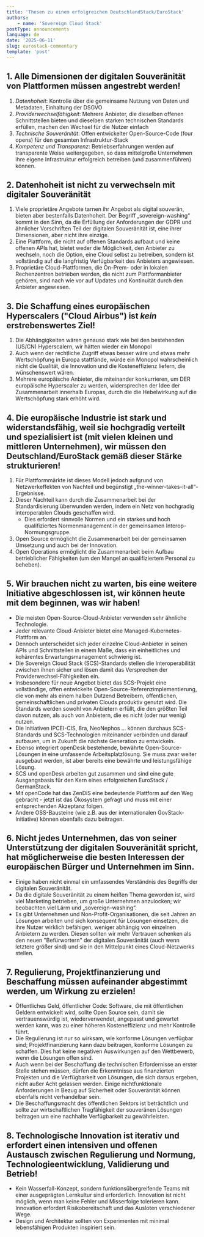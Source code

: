 ```yaml
---
title: 'Thesen zu einem erfolgreichen DeutschlandStack/EuroStack'
authors:
    - name: 'Sovereign Cloud Stack'
postType: announcements
language: de
date: '2025-06-11'
slug: eurostack-commentary
template: 'post'
---
```


## 1. Alle Dimensionen der digitalen Souveränität von Plattformen müssen angestrebt werden!
1. *Datenhoheit*: Kontrolle über die gemeinsame Nutzung von Daten und Metadaten, Einhaltung der DSGVO
2. *Providerwechselfähigkeit*: Mehrere Anbieter, die dieselben offenen Schnittstellen bieten und dieselben starken technischen Standards erfüllen, machen den Wechsel für die Nutzer einfach
3. *Technische Souveränität*: Offen entwickelter Open-Source-Code (four opens) für den gesamten Infrastruktur-Stack
4. *Kompetenz und Transparenz*: Betriebserfahrungen werden auf transparente Weise weitergegeben, so dass mittelgroße Unternehmen ihre eigene Infrastruktur erfolgreich betreiben (und zusammenführen) können.

## 2. Datenhoheit ist nicht zu verwechseln mit digitaler Souveränität
1. Viele proprietäre Angebote tarnen ihr Angebot als digital souverän, bieten aber bestenfalls Datenhoheit. Der Begriff „sovereign-washing“ kommt in den Sinn, da die Erfüllung der Anforderungen der GDPR und ähnlicher Vorschriften Teil der digitalen Souveränität ist, eine ihrer Dimensionen, aber nicht ihre einzige.
2. Eine Plattform, die nicht auf offenen Standards aufbaut und keine offenen APIs hat, bietet weder die Möglichkeit, den Anbieter zu wechseln, noch die Option, eine Cloud selbst zu betreiben, sondern ist vollständig auf die langfristig Verfügbarkeit des Anbieters angewiesen.
3. Proprietäre Cloud-Plattformen, die On-Prem- oder in lokalen Rechenzentren betrieben werden, die nicht zum Plattformanbieter gehören, sind nach wie vor auf Updates und Kontinuität durch den Anbieter angewiesen.

## 3. Die Schaffung eines europäischen Hyperscalers ("Cloud Airbus") ist *kein* erstrebenswertes Ziel!
1. Die Abhängigkeiten wären genauso stark wie bei den bestehenden (US/CN) Hyperscalern, wir hätten wieder ein Monopol
2. Auch wenn der rechtliche Zugriff etwas besser wäre und etwas mehr Wertschöpfung in Europa stattfände, würde ein Monopol wahrscheinlich nicht die Qualität, die Innovation und die Kosteneffizienz liefern, die wünschenswert wären.
3. Mehrere europäische Anbieter, die miteinander konkurrieren, um DER europäische Hyperscaler zu werden, widersprechen der Idee der Zusammenarbeit innerhalb Europas, durch die die Hebelwirkung auf die Wertschöpfung stark erhöht wird.

## 4. Die europäische Industrie ist stark und widerstandsfähig, weil sie hochgradig verteilt und spezialisiert ist (mit vielen kleinen und mittleren Unternehmen), wir müssen den Deutschland/EuroStack gemäß dieser Stärke strukturieren!
1. Für Plattformmärkte ist dieses Modell jedoch aufgrund von Netzwerkeffekten von Nachteil und begünstigt „the-winner-takes-it-all“-Ergebnisse.
2. Dieser Nachteil kann durch die Zusammenarbeit bei der Standardisierung überwunden werden, indem ein Netz von hochgradig interoperablen Clouds geschaffen wird.
    * Dies erfordert sinnvolle Normen und ein starkes und hoch qualifiziertes Normenmanagement in der gemeinsamen Interop-Normungsgruppe.
3. Open Source ermöglicht die Zusammenarbeit bei der gemeinsamen Umsetzung und auch bei der Innovation.
4. Open Operations ermöglicht die Zusammenarbeit beim Aufbau betrieblicher Fähigkeiten (um den Mangel an qualifiziertem Personal zu beheben).

## 5. Wir brauchen nicht zu warten, bis eine weitere Initiative abgeschlossen ist, wir können heute mit dem beginnen, was wir haben!
- Die meisten Open-Source-Cloud-Anbieter verwenden sehr ähnliche Technologie.
- Jeder relevante Cloud-Anbieter bietet eine Managed-Kubernetes-Plattform an.
- Dennoch unterscheidet sich jeder einzelne Cloud-Anbieter in seinen APIs und Schnittstellen in einem Maße, dass ein einheitliches und kohärentes Erwartungsmanagement schwierig ist.
- Die Sovereign Cloud Stack (SCS)-Standards stellen die Interoperabilität zwischen ihnen sicher und lösen damit das Versprechen der Providerwechsel-Fähigkeiten ein.
- Insbesondere für neue Angebot bietet das SCS-Projekt eine vollständige, offen entwickelte Open-Source-Referenzimplementierung, die von mehr als einem halben Dutzend Betreibern, öffentlichen, gemeinschaftlichen und privaten Clouds produktiv genutzt wird. Die Standards werden sowohl von Anbietern erfüllt, die den größten Teil davon nutzen, als auch von Anbietern, die es nicht (oder nur wenig) nutzen.
- Die Initiativen IPCEI-CIS, 8ra, NeoNephos ... können durchaus SCS-Standards und SCS-Technologien miteinander verbinden und darauf aufbauen, um in Zukunft die nächste Generation zu entwickeln.
- Ebenso integriert openDesk bestehende, bewährte Open-Source-Lösungen in eine umfassende Arbeitsplatzlösung. Sie muss zwar weiter ausgebaut werden, ist aber bereits eine bewährte und leistungsfähige Lösung.
- SCS und openDesk arbeiten gut zusammen und sind eine gute Ausgangsbasis für den Kern eines erfolgreichen EuroStack / GermanStack.
- Mit openCode hat das ZenDiS eine bedeutende Plattform auf den Weg gebracht - jetzt ist das Ökosystem gefragt und muss mit einer entsprechenden Akzeptanz folgen.
- Andere OSS-Bausteine (wie z.B. aus der internationalen GovStack-Initiative) können ebenfalls dazu beitragen.

## 6. Nicht jedes Unternehmen, das von seiner Unterstützung der digitalen Souveränität spricht, hat möglicherweise die besten Interessen der europäischen Bürger und Unternehmen im Sinn.
- Einige haben nicht einmal ein umfassendes Verständnis des Begriffs der digitalen Souveränität.
- Da die digitale Souveränität zu einem heißen Thema geworden ist, wird viel Marketing betrieben, um große Unternehmen anzulocken; wir beobachten viel Lärm und „sovereign-washing“.
- Es gibt Unternehmen und Non-Profit-Organisationen, die seit Jahren an Lösungen arbeiten und sich konsequent für Lösungen einsetzen, die ihre Nutzer wirklich befähigen, weniger abhängig von einzelnen Anbietern zu werden. Diesen sollten wir mehr Vertrauen schenken als den neuen "Befürwortern" der digitalen Souveränität (auch wenn letztere größer sind) und sie in den Mittelpunkt eines Cloud-Netzwerks stellen.

## 7. Regulierung, Projektfinanzierung und Beschaffung müssen aufeinander abgestimmt werden, um Wirkung zu erzielen!
- Öffentliches Geld, öffentlicher Code: Software, die mit öffentlichen Geldern entwickelt wird, sollte Open Source sein, damit sie vertrauenswürdig ist, wiederverwendet, angepasst und gewartet werden kann, was zu einer höheren Kosteneffizienz und mehr Kontrolle führt.
- Die Regulierung ist nur so wirksam, wie konforme Lösungen verfügbar sind; Projektfinanzierung kann dazu beitragen, konforme Lösungen zu schaffen. Dies hat keine negativen Auswirkungen auf den Wettbewerb, wenn die Lösungen offen sind.
- Auch wenn bei der Beschaffung die technischen Erfordernisse an erster Stelle stehen müssen, dürfen die Erkenntnisse aus finanzierten Projekten und die Verfügbarkeit von Lösungen, die sich daraus ergeben, nicht außer Acht gelassen werden. Einige nichtfunktionale Anforderungen in Bezug auf Sicherheit oder Souveränität können ebenfalls nicht verhandelbar sein.
- Die Beschaffungsmacht des öffentlichen Sektors ist beträchtlich und sollte zur wirtschaftlichen Tragfähigkeit der souveränen Lösungen beitragen um eine nachhalte Verfügbarkeit zu gewährleisten.

## 8. Technologische Innovation ist iterativ und erfordert einen intensiven und offenen Austausch zwischen Regulierung und Normung, Technologieentwicklung, Validierung und Betrieb!
- Kein Wasserfall-Konzept, sondern funktionsübergreifende Teams mit einer ausgeprägten Lernkultur sind erforderlich. Innovation ist nicht möglich, wenn man keine Fehler und Misserfolge tolerieren kann. Innovation erfordert Risikobereitschaft und das Ausloten verschiedener Wege.
- Design und Architektur sollten von Experimenten mit minimal lebensfähigen Produkten inspiriert sein.


